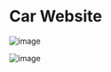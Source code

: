 # Car Website

![image](https://github.com/mrdemer7/Car-Website-3/assets/117861145/c6073cca-2f87-4276-9889-fed29953be4e)


![image](https://github.com/mrdemer7/Car-Website-3/assets/117861145/2210c969-3c4f-42a6-b276-cd5d7ace2a02)
